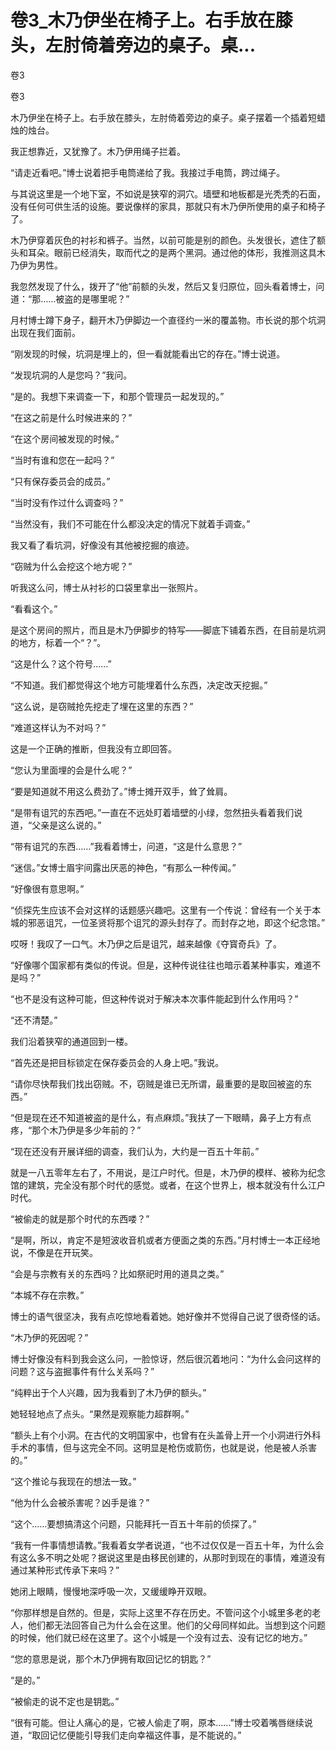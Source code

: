 # 卷3_木乃伊坐在椅子上。右手放在膝头，左肘倚着旁边的桌子。桌...

卷3

卷3

木乃伊坐在椅子上。右手放在膝头，左肘倚着旁边的桌子。桌子摆着一个插着短蜡烛的烛台。

我正想靠近，又犹豫了。木乃伊用绳子拦着。

“请走近看吧。”博士说着把手电筒递给了我。我接过手电筒，跨过绳子。

与其说这里是一个地下室，不如说是狭窄的洞穴。墙壁和地板都是光秃秃的石面，没有任何可供生活的设施。要说像样的家具，那就只有木乃伊所使用的桌子和椅子了。

木乃伊穿着灰色的衬衫和裤子。当然，以前可能是别的颜色。头发很长，遮住了额头和耳朵。眼前已经消失，取而代之的是两个黑洞。通过他的体形，我推测这具木乃伊为男性。

我忽然发现了什么，拨开了“他”前额的头发，然后又复归原位，回头看着博士，问道：“那……被盗的是哪里呢？”

月村博士蹲下身子，翻开木乃伊脚边一个直径约一米的覆盖物。市长说的那个坑洞出现在我们面前。

“刚发现的时候，坑洞是埋上的，但一看就能看出它的存在。”博士说道。

“发现坑洞的人是您吗？”我问。

“是的。我想下来调查一下，和那个管理员一起发现的。”

“在这之前是什么时候进来的？”

“在这个房间被发现的时候。”

“当时有谁和您在一起吗？”

“只有保存委员会的成员。”

“当时没有作过什么调查吗？”

“当然没有，我们不可能在什么都没决定的情况下就着手调查。”

我又看了看坑洞，好像没有其他被挖掘的痕迹。

“窃贼为什么会挖这个地方呢？”

听我这么问，博士从衬衫的口袋里拿出一张照片。

“看看这个。”

是这个房间的照片，而且是木乃伊脚步的特写——脚底下铺着东西，在目前是坑洞的地方，标着一个“？”。

“这是什么？这个符号……”

“不知道。我们都觉得这个地方可能埋着什么东西，决定改天挖掘。”

“这么说，是窃贼抢先挖走了埋在这里的东西？”

“难道这样认为不对吗？”

这是一个正确的推断，但我没有立即回答。

“您认为里面埋的会是什么呢？”

“要是知道就不用这么费劲了。”博士摊开双手，耸了耸肩。

“是带有诅咒的东西吧。”一直在不远处盯着墙壁的小绿，忽然扭头看着我们说道，“父亲是这么说的。”

“带有诅咒的东西……”我看着博士，问道，“这是什么意思？”

“迷信。”女博士眉宇间露出厌恶的神色，“有那么一种传闻。”

“好像很有意思啊。”

“侦探先生应该不会对这样的话题感兴趣吧。这里有一个传说：曾经有一个关于本城的邪恶诅咒，一位圣贤将那个诅咒的源头封存了。而封存之地，即这个纪念馆。”

哎呀！我叹了一口气。木乃伊之后是诅咒，越来越像《夺寳奇兵》了。

“好像哪个国家都有类似的传说。但是，这种传说往往也暗示着某种事实，难道不是吗？”

“也不是没有这种可能，但这种传说对于解决本次事件能起到什么作用吗？”

“还不清楚。”

我们沿着狭窄的通道回到一楼。

“首先还是把目标锁定在保存委员会的人身上吧。”我说。

“请你尽快帮我们找出窃贼。不，窃贼是谁已无所谓，最重要的是取回被盗的东西。”

“但是现在还不知道被盗的是什么，有点麻烦。”我扶了一下眼睛，鼻子上方有点疼，“那个木乃伊是多少年前的？”

“现在还没有开展详细的调查，我们认为，大约是一百五十年前。”

就是一八五零年左右了，不用说，是江户时代。但是，木乃伊的模样、被称为纪念馆的建筑，完全没有那个时代的感觉。或者，在这个世界上，根本就没有什么江户时代。

“被偷走的就是那个时代的东西喽？”

“是啊，所以，肯定不是短波收音机或者方便面之类的东西。”月村博士一本正经地说，不像是在开玩笑。

“会是与宗教有关的东西吗？比如祭祀时用的道具之类。”

“本城不存在宗教。”

博士的语气很坚决，我有点吃惊地看着她。她好像并不觉得自己说了很奇怪的话。

“木乃伊的死因呢？”

博士好像没有料到我会这么问，一脸惊讶，然后很沉着地问：“为什么会问这样的问题？这与盗掘事件有什么关系吗？”

“纯粹出于个人兴趣，因为我看到了木乃伊的额头。”

她轻轻地点了点头。“果然是观察能力超群啊。”

“额头上有个小洞。在古代的文明国家中，也曾有在头盖骨上开一个小洞进行外科手术的事情，但与这完全不同。这明显是枪伤或箭伤，也就是说，他是被人杀害的。”

“这个推论与我现在的想法一致。”

“他为什么会被杀害呢？凶手是谁？”

“这个……要想搞清这个问题，只能拜托一百五十年前的侦探了。”

“我有一件事情想请教。”我看着女学者说道，“也不过仅仅是一百五十年，为什么会有这么多不明之处呢？据说这里是由移民创建的，从那时到现在的事情，难道没有通过某种形式传承下来吗？”

她闭上眼睛，慢慢地深呼吸一次，又缓缓睁开双眼。

“你那样想是自然的。但是，实际上这里不存在历史。不管问这个小城里多老的老人，他们都无法回答自己为什么会在这里。他们的父母同样如此。当想到这个问题的时候，他们就已经在这里了。这个小城是一个没有过去、没有记忆的地方。”

“您的意思是说，那个木乃伊拥有取回记忆的钥匙？”

“是的。”

“被偷走的说不定也是钥匙。”

“很有可能。但让人痛心的是，它被人偷走了啊，原本……”博士咬着嘴唇继续说道，“取回记忆便能引导我们走向幸福这件事，是不能说的。”